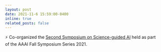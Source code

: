 ```yaml
---
layout: post
date: 2021-11-6 15:59:00-0400
inline: true
related_posts: false
---
```


:zap: Co-organized the [Second Symposium on Science-guided AI](https://sites.google.com/vt.edu/sgai-aaai-21) held as part of the AAAI Fall Symposium Series 2021.

